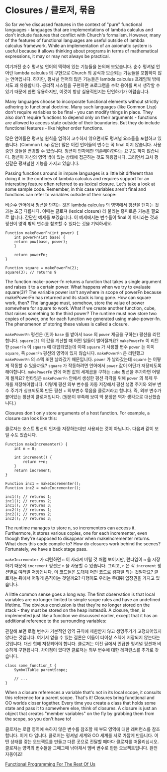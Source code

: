 # Closures / 클로저, 묶음

So far we've discussed features in the context of "pure" functional languages - languages that are implementations of lambda calculus and don't include features that conflict with Church's formalism. However, many of the features of functional languages are useful outside of lambda calculus framework. While an implementation of an axiomatic system is useful because it allows thinking about programs in terms of mathematical expressions, it may or may not always be practical.

여기까진 순수 펑셔널 언어의 맥락에 있는 기능들을 논의해 보았습니다. 순수 펑셔널 언어란 lambda calculus 의 구현으로 Church 의 공식과 모순되는 기능들을 포함하지 않는 언어입니다. 하지만, 펑셔널 언어의 많은 기능들은 lambda calculus 프레임웍 밖에서도 꽤 유용합니다. 공리적 시스템을 구현하면 프로그램을 수학 용어를 써서 생각할 수 있기 때문에 한편 유용하지만, 이것이 항상 실용적인지는 단언하기가 어렵습니다.

Many languages choose to incorporate functional elements without strictly adhering to functional doctrine. Many such languages (like Common Lisp) don't require variables to be final - you can modify things in place. They also don't require functions to depend only on their arguments - functions are allowed to access state outside of their boundaries. But they do include functional features - like higher order functions.

많은 언어들은 펑셔널 원칙을 엄격히 고수하지 않으면서도 펑셔널 요소들을 포함하고 있습니다. (Common Lisp 같은) 많은 이런 언어들의 변수는 꼭 final 이지 않습니다. 사용중인 것들을 변경할 수 있습니다. 펑션이 인자에만 의존해야한다는 요구도 하지 않습니다. 펑션이 자신의 영역 밖에 있는 상태에 접근하는 것도 허용합니다. 그러면서 고차 펑션같은 펑셔널한 기능을 가지고 있습니다.

Passing functions around in impure languages is a little bit different than doing it in the confines of lambda calculus and requires support for an interesting feature often referred to as lexical closure. Let's take a look at some sample code. Remember, in this case variables aren't final and functions can refer to variables outside of their scope:

비순수 언어에서 펑션을 던지는 것은 lambda calculus 의 영역에서 펑션을 던지는 것과는 조금 다릅니다. 이때는 클로져 (lexical closure) 라 불리는 흥미로운 기능을 필요로 합니다. 간단한 예제를 보겠습니다. 이 예제에서는 변수들이 final 이 아니라는 것과 펑션이 영역 밖의 변수를 참조할 수 있다는 것을 기억하세요.

    Function makePowerFn(int power) {
        int powerFn(int base) {
        return pow(base, power);
        }

        return powerFn;
    }

    Function square = makePowerFn(2);
    square(3); // returns 9

The function make-power-fn returns a function that takes a single argument and raises it to a certain power. What happens when we try to evaluate square(3)? The variable power isn't anywhere in scope of powerFn because makePowerFn has returned and its stack is long gone. How can square work, then? The language must, somehow, store the value of power somewhere for square to work. What if we create another function, cube, that raises something to the third power? The runtime must now store two copies of power, one for each function we generated using make-power-fn. The phenomenon of storing these values is called a closure.

`makePowerFn` 펑션은 (인자 `base` 를 받아서 `base` 의 `power` 제곱을 구하는) 펑션을 리턴합니다. `square(3)` 의 값을 계산할 때 어떤 일들이 벌어질까요? `makePowerFn` 이 리턴한 `powerFn` 이 `square` 에 대입되었는데 이때 `square` 가 사용할 변수 `power` 는 이미 `square`, 즉 `powerFn` 펑션의 영역에 있지 않습니다. `makePowerFn` 은 리턴했고 `makePowerFn` 의 스텍 또한 날라갔기 때문입니다. `power` 가 날라갔는데 `square` 는 어떻게 작동할 수 있을까요? `square` 가 작동하려면 언어에서 `power` 값이 어딘가 저장되도록 해야합니다. `makePowerFn` 안에 어떤 값의 세제곱을 구하는 `cube` 펑션을 추가하면 어떻게 될까요? 런타임은 `makePowerFn` 안에서 생성한 펑션 각각을 위해 `power` 의 복제 두 개를 저장해야합니다. 이렇게 펑션 외부 변수를 자동 저장해서 펑션 생명 주기와 외부 변수 주기가 싱크되도록 만든 펑션 + 외부변수 묶음을 클로저라고 합니다. 즉, 외부 변수가 붙어있는 펑션이 클로져입니다. (원문이 부족해 보여 막 문장은 역자 생각으로 대신했습니다.)

Closures don't only store arguments of a host function. For example, a closure can look like this:

클로저는 호스트 펑션의 인자를 저장하는데만 사용되는 것이 아닙니다. 다음과 같이 보일 수도 있습니다.

    Function makeIncrementer() {
        int n = 0;

        int increment() {
            return ++n;
        }
        return increment;
    }

    Function inc1 = makeIncrementer();
    Function inc2 = makeIncrementer();

    inc1(); // returns 1;
    inc1(); // returns 2;
    inc1(); // returns 3;
    inc2(); // returns 1;
    inc2(); // returns 2;
    inc2(); // returns 3;

The runtime manages to store n, so incrementers can access it. Furthermore, it stores various copies, one for each incrementer, even though they're supposed to disappear when makeIncrementer returns. What does this code compile to? How do closures work behind the scenes? Fortunately, we have a back stage pass.

`makeIncrementer` 가 리턴하면 `n` 이 사라져 버릴 것 처럼 보이지만, 런타임이 `n` 을 저장하기 때문에 `increment` 펑션은 `n` 을 사용할 수 있습니다. 그리고, `n` 은 각 `increment` 펑션별로 여러벌 저장됩니다. 이 코드들은 도대체 어떤 코드로 컴파일 되는 것일까요? 클로저는 뒤에서 어떻게 움직이는 것일까요? 다행이도 우리는 무대뒤 입장권을 가지고 있습니다.

A little common sense goes a long way. The first observation is that local variables are no longer limited to simple scope rules and have an undefined lifetime. The obvious conclusion is that they're no longer stored on the stack - they must be stored on the heap instead8. A closure, then, is implemented just like a function we discussed earlier, except that it has an additional reference to the surrounding variables:

관찰해 보면 로컬 변수가 기본적인 영역 규칙에 제한받지 않고 생명주기가 고정되어있지 않다는 것입니다. 여기서 얻을 수 있는 결론은 이들이 더이상 스텍에 저장되지 않는다는 것입니다. 대신 힙에 저장되어야 합니다. 클로저는 이전 글에서 언급한 펑셔널 펑션과 비슷하게 구현됩니다. 차이점이 있다면 클로저는 외부 변수에 대한 레퍼런스를 추가로 갖습니다.

    class some_function_t {
        SymbolTable parentScope;

        // ...
    }

When a closure references a variable that's not in its local scope, it consults this reference for a parent scope. That's it! Closures bring functional and OO worlds closer together. Every time you create a class that holds some state and pass it to somewhere else, think of closures. A closure is just an object that creates "member variables" on the fly by grabbing them from the scope, so you don't have to!

클로저는 로컬 영역에 속하지 않은 변수를 참조할 때 부모 영역에 대한 레퍼런스를 참조합니다. 이게 다 입니다. 클로저는 펑셔널 세계와 OO 세계를 서로 가깝게 만듭니다. 어떤 상태를 갖는 오브젝트를 만들고 다른 곳으로 전달할 때마다 클로져를 떠올리십시오. 클로져는 영역의 변수들을 그때그때 낚아채서 멤버 변수로 만든 오브젝트입니다. 완전 자동이죠!

[Functional Programming For The Rest Of Us](index.md)
